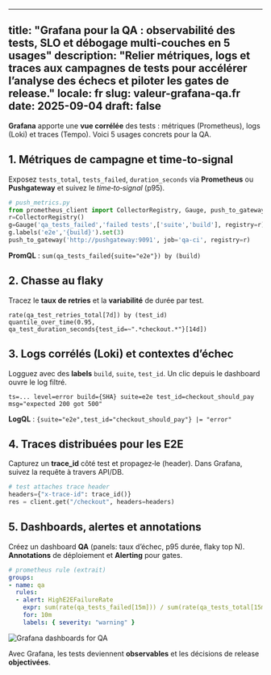 
---
title: "Grafana pour la QA : observabilité des tests, SLO et débogage multi‑couches en 5 usages"
description: "Relier métriques, logs et traces aux campagnes de tests pour accélérer l’analyse des échecs et piloter les gates de release."
locale: fr
slug: valeur-grafana-qa.fr
date: 2025-09-04
draft: false
---

**Grafana** apporte une **vue corrélée** des tests : métriques (Prometheus), logs (Loki) et traces
(Tempo). Voici 5 usages concrets pour la QA.

## 1. Métriques de campagne et time‑to‑signal

Exposez `tests_total`, `tests_failed`, `duration_seconds` via **Prometheus** ou **Pushgateway** et
suivez le *time‑to‑signal* (p95).

```python
# push_metrics.py
from prometheus_client import CollectorRegistry, Gauge, push_to_gateway
r=CollectorRegistry()
g=Gauge('qa_tests_failed','failed tests',['suite','build'], registry=r)
g.labels('e2e','{build}').set(3)
push_to_gateway('http://pushgateway:9091', job='qa-ci', registry=r)
```

**PromQL** : `sum(qa_tests_failed{suite="e2e"}) by (build)`

## 2. Chasse au flaky

Tracez le **taux de retries** et la **variabilité** de durée par test.

```promql
rate(qa_test_retries_total[7d]) by (test_id)
quantile_over_time(0.95, qa_test_duration_seconds{test_id=~".*checkout.*"}[14d])
```

## 3. Logs corrélés (Loki) et contextes d’échec

Logguez avec des **labels** `build`, `suite`, `test_id`. Un clic depuis le dashboard ouvre le log
filtré.

```log
ts=... level=error build={SHA} suite=e2e test_id=checkout_should_pay msg="expected 200 got 500"
```

**LogQL** : `{suite="e2e",test_id="checkout_should_pay"} |= "error"`

## 4. Traces distribuées pour les E2E

Capturez un **trace_id** côté test et propagez‑le (header). Dans Grafana, suivez la requête à travers
API/DB.

```python
# test attaches trace header
headers={"x-trace-id": trace_id()}
res = client.get("/checkout", headers=headers)
```

## 5. Dashboards, alertes et annotations

Créez un dashboard **QA** (panels: taux d’échec, p95 durée, flaky top N). **Annotations** de déploiement
et **Alerting** pour gates.

```yaml
# prometheus rule (extrait)
groups:
- name: qa
  rules:
  - alert: HighE2EFailureRate
    expr: sum(rate(qa_tests_failed[15m])) / sum(rate(qa_tests_total[15m])) > 0.05
    for: 10m
    labels: { severity: "warning" }
```

![Grafana dashboards for QA](/images/placeholder_light_gray_block.png)

Avec Grafana, les tests deviennent **observables** et les décisions de release **objectivées**.
